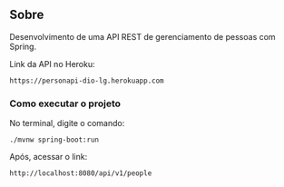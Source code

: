## Sobre
Desenvolvimento de uma API REST de gerenciamento de pessoas com Spring.

Link da API no Heroku: 
```
https://personapi-dio-lg.herokuapp.com
```

### Como executar o projeto
No terminal, digite o comando:
```shell script
./mvnw spring-boot:run 
```
Após, acessar o link:
```
http://localhost:8080/api/v1/people
```
